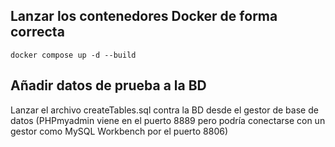 ## Lanzar los contenedores Docker de forma correcta
`docker compose up -d --build`

## Añadir datos de prueba a la BD
Lanzar el archivo createTables.sql contra la BD desde el gestor de base de datos (PHPmyadmin viene en el puerto 8889 pero podría conectarse con un gestor como MySQL Workbench por el puerto 8806)